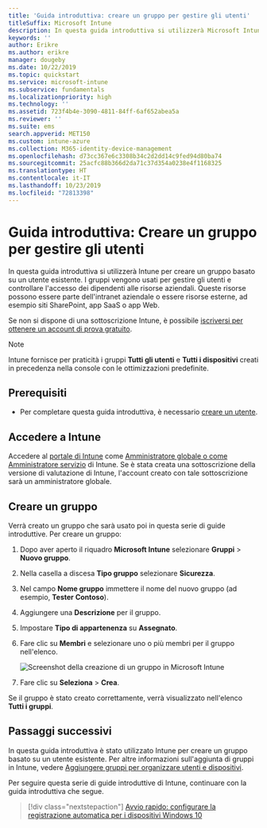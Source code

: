 ```yaml
---
title: 'Guida introduttiva: creare un gruppo per gestire gli utenti'
titleSuffix: Microsoft Intune
description: In questa guida introduttiva si utilizzerà Microsoft Intune per creare un gruppo basato su utenti esistenti.
keywords: ''
author: Erikre
ms.author: erikre
manager: dougeby
ms.date: 10/22/2019
ms.topic: quickstart
ms.service: microsoft-intune
ms.subservice: fundamentals
ms.localizationpriority: high
ms.technology: ''
ms.assetid: 723f4b4e-3090-4811-84ff-6af652abea5a
ms.reviewer: ''
ms.suite: ems
search.appverid: MET150
ms.custom: intune-azure
ms.collection: M365-identity-device-management
ms.openlocfilehash: d73cc367e6c3308b34c2d2dd14c9fed94d80ba74
ms.sourcegitcommit: 25acfc88b366d2da71c37d354a0238e4f1168325
ms.translationtype: HT
ms.contentlocale: it-IT
ms.lasthandoff: 10/23/2019
ms.locfileid: "72813398"
---
```

# <a name="quickstart-create-a-group-to-manage-users"></a>Guida introduttiva: Creare un gruppo per gestire gli utenti

In questa guida introduttiva si utilizzerà Intune per creare un gruppo basato su un utente esistente. I gruppi vengono usati per gestire gli utenti e controllare l'accesso dei dipendenti alle risorse aziendali. Queste risorse possono essere parte dell'intranet aziendale o essere risorse esterne, ad esempio siti SharePoint, app SaaS o app Web.

Se non si dispone di una sottoscrizione Intune, è possibile [iscriversi per ottenere un account di prova gratuito](free-trial-sign-up.md).

>[!NOTE]
>Intune fornisce per praticità i gruppi **Tutti gli utenti** e **Tutti i dispositivi** creati in precedenza nella console con le ottimizzazioni predefinite.

## <a name="prerequisites"></a>Prerequisiti

- Per completare questa guida introduttiva, è necessario [creare un utente](quickstart-create-user.md).

## <a name="sign-in-to-intune"></a>Accedere a Intune

Accedere al [portale di Intune](https://aka.ms/intuneportal) come [Amministratore globale o come Amministratore servizio](users-add.md#types-of-administrators) di Intune. Se è stata creata una sottoscrizione della versione di valutazione di Intune, l'account creato con tale sottoscrizione sarà un amministratore globale.

## <a name="create-a-group"></a>Creare un gruppo

Verrà creato un gruppo che sarà usato poi in questa serie di guide introduttive. Per creare un gruppo:

1. Dopo aver aperto il riquadro **Microsoft Intune** selezionare **Gruppi** > **Nuovo gruppo**.
2. Nella casella a discesa **Tipo gruppo** selezionare **Sicurezza**.
3. Nel campo **Nome gruppo** immettere il nome del nuovo gruppo (ad esempio, **Tester Contoso**).
4. Aggiungere una **Descrizione** per il gruppo.
5. Impostare **Tipo di appartenenza** su **Assegnato**. 
6. Fare clic su **Membri** e selezionare uno o più membri per il gruppo nell'elenco.

    ![Screenshot della creazione di un gruppo in Microsoft Intune](./media/quickstart-create-group/quickstart-use-groups-01.png)

7. Fare clic su **Seleziona** > **Crea**.

Se il gruppo è stato creato correttamente, verrà visualizzato nell'elenco **Tutti i gruppi**. 

## <a name="next-steps"></a>Passaggi successivi

In questa guida introduttiva è stato utilizzato Intune per creare un gruppo basato su un utente esistente. Per altre informazioni sull'aggiunta di gruppi in Intune, vedere [Aggiungere gruppi per organizzare utenti e dispositivi](../groups-add.md).

Per seguire questa serie di guide introduttive di Intune, continuare con la guida introduttiva che segue.

> [!div class="nextstepaction"]
> [Avvio rapido: configurare la registrazione automatica per i dispositivi Windows 10](../enrollment/quickstart-setup-auto-enrollment.md)
